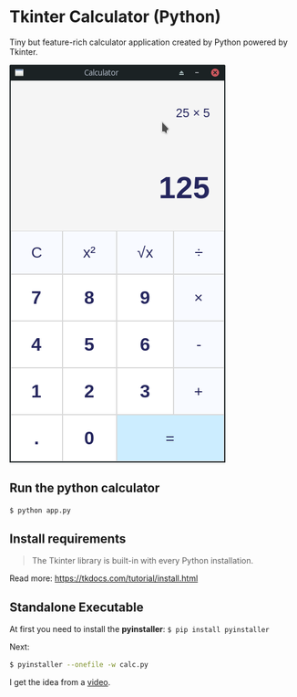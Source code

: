 # Tkinter Calculator (Python)

Tiny but feature-rich calculator application created by Python powered by Tkinter.

![Python Tkinter Calculator](demo.png)

## Run the python calculator

```bash
$ python app.py
```

## Install requirements

> The Tkinter library is built-in with every Python installation.

Read more: https://tkdocs.com/tutorial/install.html

## Standalone Executable

At first you need to install the **pyinstaller**: `$ pip install pyinstaller`

Next:
```bash
$ pyinstaller --onefile -w calc.py
```

I get the idea from a [video](https://www.youtube.com/watch?v=QZPv1y2znZo).
